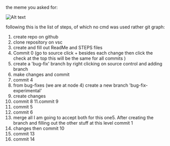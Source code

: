 the meme you asked for:

![Alt text](we-all-gonna-have-some-fun-v0-e4y7axjgrc1c1.webp)

following this is the list of steps, of which no cmd was used rather git graph:
1. create repo on github
2. clone repository on vsc
3. create and fill out ReadMe and STEPS files
4. Commit 0 (go to source click + besides each change then click the check at the top this will be the same for all commits )
5. create a 'bug-fix' branch by right clicking on source control and adding branch 
6. make changes and commit 
7. commit 4 
8. from bug-fixes (we are at node 4) create a new branch 'bug-fix-experimental'
9. create changes
10. commit 8
11.commit 9
12. commit 5
13. commit 6
14. merge all I am going to accept both for this one5. After creating the branch and filling out the other stuff at this level commit 1
15. changes then commit 10
16. commit 13
17. commit 14